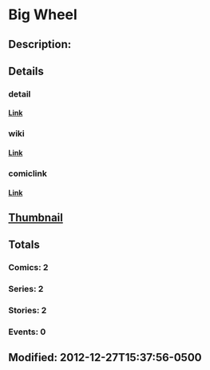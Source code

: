 # Big Wheel
## Description: 
## Details
### detail
#### [Link](http://marvel.com/characters/3212/big_wheel?utm_campaign=apiRef&utm_source=225578a89fc76f3d20fbffda5d17a88d)
### wiki
#### [Link](http://marvel.com/universe/Big_Wheel?utm_campaign=apiRef&utm_source=225578a89fc76f3d20fbffda5d17a88d)
### comiclink
#### [Link](http://marvel.com/comics/characters/1009181/big_wheel?utm_campaign=apiRef&utm_source=225578a89fc76f3d20fbffda5d17a88d)
## [Thumbnail](http://i.annihil.us/u/prod/marvel/i/mg/3/00/4c0040b26877d.jpg)
## Totals
### Comics: 2
### Series: 2
### Stories: 2
### Events: 0
## Modified: 2012-12-27T15:37:56-0500